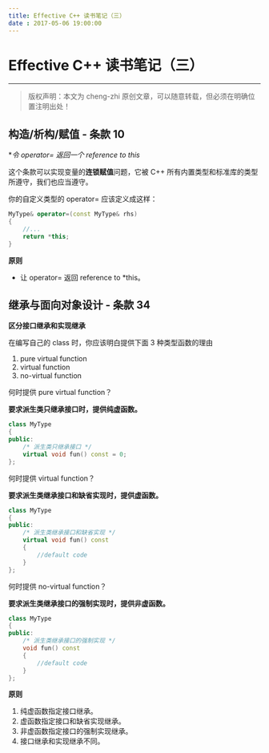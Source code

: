 ```yaml
---
title: Effective C++ 读书笔记（三）
date : 2017-05-06 19:00:00
---
```


# Effective C++ 读书笔记（三）
***
> 版权声明：本文为 cheng-zhi 原创文章，可以随意转载，但必须在明确位置注明出处！ 

## 构造/析构/赋值 - 条款 10


**令 operator= 返回一个 reference to *this**

这个条款可以实现变量的**连锁赋值**问题，它被 C++ 所有内置类型和标准库的类型所遵守，我们也应当遵守。

你的自定义类型的 operator= 应该定义成这样：

``` cpp
MyType& operator=(const MyType& rhs)
{
	//...
	return *this;
}

```


**原则**

* 让 operator= 返回 reference to *this。


## 继承与面向对象设计 - 条款 34

**区分接口继承和实现继承**

在编写自己的 class 时，你应该明白提供下面 3 种类型函数的理由
1. pure virtual function
2. virtual function
3. no-virtual function


何时提供 pure virtual function？

**要求派生类只继承接口时，提供纯虚函数。**

```cpp
class MyType
{
public:
	/* 派生类只继承接口 */
	virtual void fun() const = 0; 
};
```

何时提供 virtual function？

**要求派生类继承接口和缺省实现时，提供虚函数。**

```cpp
class MyType
{
public:
	/* 派生类继承接口和缺省实现 */
	virtual void fun() const
	{
		//default code
	}
};
```

何时提供 no-virtual function？

**要求派生类继承接口的强制实现时，提供非虚函数。**

```cpp
class MyType
{
public:
	/* 派生类继承接口的强制实现 */
	void fun() const
	{
		//default code
	}
};
```


**原则**
1. 纯虚函数指定接口继承。
2. 虚函数指定接口和缺省实现继承。
3. 非虚函数指定接口的强制实现继承。
4. 接口继承和实现继承不同。

